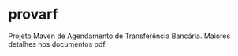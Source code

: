 # provarf
Projeto Maven de Agendamento de Transferência Bancária. Maiores detalhes nos documentos pdf.


